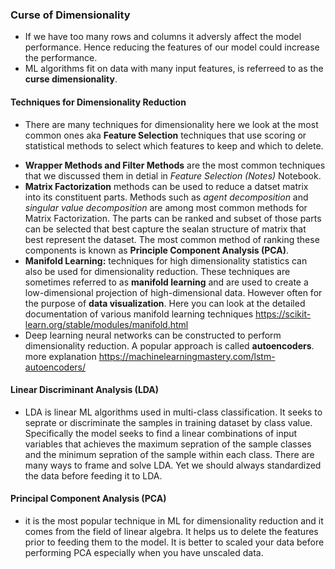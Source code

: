 ### Curse of Dimensionality
 * If we have too many rows and columns it adversly affect the model performance. Hence reducing the features of our model could increase the performance.
 * ML algorithms fit on data with many input features, is referreed to as the **curse dimensionality**.

#### Techniques for Dimensionality Reduction
 * There are many techniques for dimensionality here we look at the most common ones aka **Feature Selection** techniques that use scoring or statistical methods to select which features to keep and which to delete.
  + **Wrapper Methods and Filter Methods** are the most common techniques that we discussed them in detial in *Feature Selection (Notes)* Notebook. 
  + **Matrix Factorization** methods can be used to reduce a datset matrix into its constituent parts. Methods such as *agent decomposition* and *singular value decomposition* are among most common methods for Matrix Factorization. The parts can be ranked and subset of those parts can be selected that best capture the sealan structure of matrix that best represent the dataset. The most common method of ranking these components is known as **Principle Component Analysis (PCA)**.  
  + **Manifold Learning:** techniques for high dimensionality statistics can also be used for dimensionality reduction. These techniques are sometimes referred to as **manifold learning** and are used to create a low-dimensional projection of high-dimensional data. However often for the purpose of **data visualization**. Here you can look at the detailed documentation of various manifold learning techniques https://scikit-learn.org/stable/modules/manifold.html
  + Deep learning neural networks can be constructed to perform dimensionality reduction. A popular approach is called **autoencoders**. more explanation https://machinelearningmastery.com/lstm-autoencoders/
 
#### Linear Discriminant Analysis (LDA)
 * LDA is linear ML algorithms used in multi-class classification. It seeks to seprate or discriminate the samples in training dataset by class value. Specifically the model seeks to find a linear combinations of input variables that achieves the maximum sepration of the sample classes and the minimum sepration of the sample within each class. There are many ways to frame and solve LDA. Yet we should always standardized the data before feeding it to LDA. 
  
#### Principal Component Analysis (PCA)
 * it is the most popular technique in ML for dimensionality reduction and it comes from the field of linear algebra. It helps us to delete the features prior to feeding them to the model. It is better to scaled your data before performing PCA especially when you have unscaled data. 
  
    